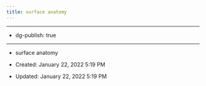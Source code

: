 ```yaml
---
title: surface anatomy
---
```


- --

- dg-publish: true

- --

- surface anatomy

- Created: January 22, 2022 5:19 PM

- Updated: January 22, 2022 5:19 PM
